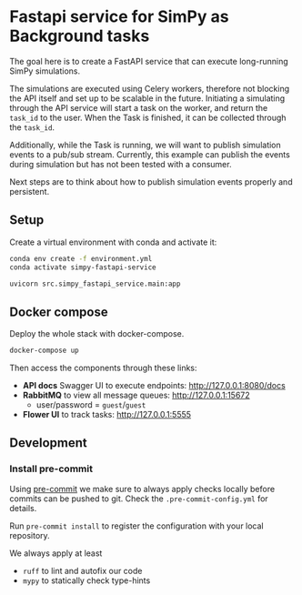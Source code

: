 # Fastapi service for SimPy as Background tasks

The goal here is to create a FastAPI service that can execute long-running SimPy simulations.

The simulations are executed using Celery workers, therefore not blocking the API itself 
and set up to be scalable in the future. Initiating a simulating through the API service
will start a task on the worker, and return the `task_id` to the user. When the Task is finished,
it can be collected through the `task_id`.

Additionally, while the Task is running, we will want to publish simulation events to
a pub/sub stream. Currently, this example can publish the events during simulation but 
has not been tested with a consumer.

Next steps are to think about how to publish simulation events properly and persistent.

## Setup

Create a virtual environment with conda and activate it:

```bash
conda env create -f environment.yml
conda activate simpy-fastapi-service

uvicorn src.simpy_fastapi_service.main:app
```

## Docker compose

Deploy the whole stack with docker-compose.

```bash
docker-compose up
```

Then access the components through these links:

- **API docs** Swagger UI to execute endpoints: http://127.0.0.1:8080/docs
- **RabbitMQ** to view all message queues: http://127.0.0.1:15672
  - user/password = `guest`/`guest`
- **Flower UI** to track tasks: http://127.0.0.1:5555

## Development 

### Install pre-commit

Using [pre-commit](https://pre-commit.com/) we make sure to always apply checks locally before commits can be pushed to git.
Check the `.pre-commit-config.yml` for details.

Run `pre-commit install` to register the configuration with your local repository.

We always apply at least

- `ruff` to lint and autofix our code
- `mypy` to statically check type-hints
